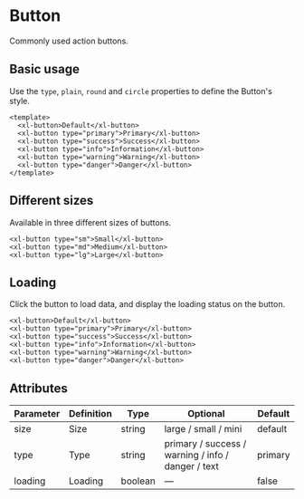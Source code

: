 # Button

Commonly used action buttons.

## Basic usage

Use the `type`, `plain`, `round` and `circle` properties to define the Button's style.

```vue
<template>
  <xl-button>Default</xl-button>
  <xl-button type="primary">Primary</xl-button>
  <xl-button type="success">Success</xl-button>
  <xl-button type="info">Information</xl-button>
  <xl-button type="warning">Warning</xl-button>
  <xl-button type="danger">Danger</xl-button>
</template>
```

## Different sizes

Available in three different sizes of buttons.

```vue
<xl-button type="sm">Small</xl-button>
<xl-button type="md">Medium</xl-button>
<xl-button type="lg">Large</xl-button>
```

## Loading

Click the button to load data, and display the loading status on the button.


```vue
<xl-button>Default</xl-button>
<xl-button type="primary">Primary</xl-button>
<xl-button type="success">Success</xl-button>
<xl-button type="info">Information</xl-button>
<xl-button type="warning">Warning</xl-button>
<xl-button type="danger">Danger</xl-button>
```

## Attributes

| Parameter | Definition | Type    | Optional                                            | Default  |
|-----------|------------|---------|-----------------------------------------------------|----------|
| size      | Size       | string  | large / small / mini                                | default  |
| type      | Type       | string  | primary / success / warning / info / danger / text  | primary  |
| loading   | Loading    | boolean | —                                                   | false    |
